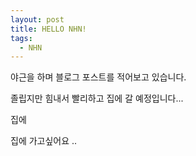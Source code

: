 ```yaml
---
layout: post
title: HELLO NHN!
tags:
  - NHN
---
```

야근을 하며 블로그 포스트를 적어보고 있습니다.

졸립지만 힘내서 빨리하고 집에 갈 예정입니다...

집에

집에 가고싶어요 ..
